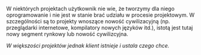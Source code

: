 W niektórych projektach użytkownik nie wie, że tworzymy dla niego oprogramowanie i nie jest w stanie brać udziału w procesie projektowym. W szczególności są to projekty wnoszące nowość cywilizacyjną (np. przeglądarki internetowe, kompilatory nowych języków itd.), istotą jest tutaj nowy segment rynkowy lub nowość cywilizcyjna.

*W większości projektów jednak klient istnieje i ustala czego chce.*